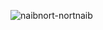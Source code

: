 

![naibnort-nortnaib](https://github.com/user-attachments/assets/c11e2213-8db1-4e91-9799-96afd7eda255)
